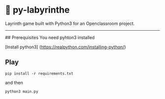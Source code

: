 # 🐍 py-labyrinthe
Layrinth game built with Python3 for an Openclassroom project.

----
## Prerequisites
You need pyhton3 installed 

[Install python3]
(https://realpython.com/installing-python/)

## Play
    pip install -r requirements.txt

 and then

    python3 main.py
